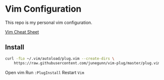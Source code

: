 # Vim Configuration
This repo is my personal vim configuration.

[Vim Cheat Sheet](https://vim.rtorr.com/)

## Install

```sh
curl -fLo ~/.vim/autoload/plug.vim --create-dirs \
    https://raw.githubusercontent.com/junegunn/vim-plug/master/plug.vim
```

Open vim
Run `:PlugInstall`
Restart `Vim`
